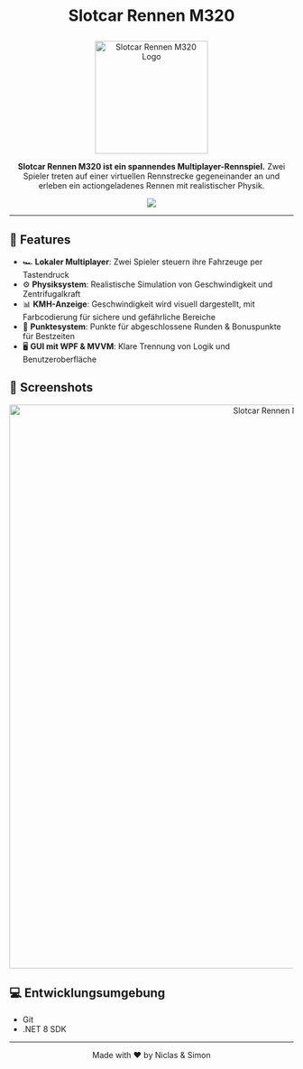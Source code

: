
# <p align="center">Slotcar Rennen M320</p>

<p align="center">
  <img src="https://example.com/logo.png" width="200" alt="Slotcar Rennen M320 Logo">
</p>

<p align="center">
  <strong>Slotcar Rennen M320 ist ein spannendes Multiplayer-Rennspiel.</strong>
  Zwei Spieler treten auf einer virtuellen Rennstrecke gegeneinander an und erleben ein actiongeladenes Rennen mit realistischer Physik.
</p>

<p align="center">
  <a href="https://github.com/username/SlotcarRennenM320">
    <img src="https://hits.seeyoufarm.com/api/count/incr/badge.svg?url=https%3A%2F%2Fgithub.com%2Fusername%2FSlotcarRennenM320&count_bg=%23A855F6&title_bg=%23555555&icon=car.svg&icon_color=%23E7E7E7&title=Visits&edge_flat=false"/>
  </a>
</p>

---

## 🚀 Features

- 🏎️ **Lokaler Multiplayer**: Zwei Spieler steuern ihre Fahrzeuge per Tastendruck
- ⚙️ **Physiksystem**: Realistische Simulation von Geschwindigkeit und Zentrifugalkraft
- 📊 **KMH-Anzeige**: Geschwindigkeit wird visuell dargestellt, mit Farbcodierung für sichere und gefährliche Bereiche
- 🎯 **Punktesystem**: Punkte für abgeschlossene Runden & Bonuspunkte für Bestzeiten
- 🖥️ **GUI mit WPF & MVVM**: Klare Trennung von Logik und Benutzeroberfläche

## 📸 Screenshots

<p align="center">
  <img src=".\assets\startpage.png" width="1000" alt="Slotcar Rennen M320 Screenshot">
</p>

## 💻 Entwicklungsumgebung
- Git
- .NET 8 SDK

---

<p align="center">Made with ❤️ by Niclas & Simon</p>
